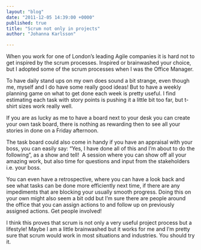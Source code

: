```yaml
---
layout: "blog"
date: "2011-12-05 14:39:00 +0000"
published: true
title: "Scrum not only in projects"
author: "Johanna Karlsson"

---
```


<p>When you work for one of London&rsquo;s leading Agile companies it is hard not to get inspired by the scrum processes. Inspired or brainwashed your choice, but I adopted some of the scrum processes when I was the Office Manager.</p>
<p>To have daily stand ups on my own does sound a bit strange, even though me, myself and I do have some really good ideas! But to have a weekly planning game on what to get done each week is pretty useful. I find estimating each task with story points is pushing it a little bit too far, but t-shirt sizes work really well.</p>
<p>If you are as lucky as me to have a board next to your desk you can create your own task board, there is nothing as rewarding then to see all your stories in done on a Friday afternoon.</p>
<p>The task board could also come in handy if you have an appraisal with your boss, you can easily say: &ldquo;Yes, I have done all of this and I&rsquo;m about to do the following&rdquo;, as a show and tell!&nbsp; A session where you can show off all your amazing work, but also time for questions and input from the stakeholders i.e. your boss.</p>
<p>You can even have a retrospective, where you can have a look back and see what tasks can be done more efficiently next time, if there are any impediments that are blocking your usually smooth progress. Doing this on your own might also seem a bit odd but I&rsquo;m sure there are people around the office that you can assign actions to and follow up on previously assigned actions. Get people involved!</p>
<p>I think this proves that scrum is not only a very useful project process but a lifestyle! Maybe I am a little brainwashed but it works for me and I&rsquo;m pretty sure that scrum would work in most situations and industries. You should try it.</p>

